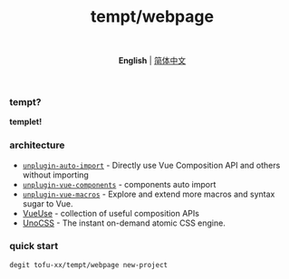 <h1 align='center'>tempt/webpage</h1>

<br>

<p align='center'>
<b>English</b> | <a href="./README.zh-CN.md">简体中文</a>
</p>

<br>

### tempt?

**templet!**

### architecture

- [`unplugin-auto-import`](https://github.com/antfu/unplugin-auto-import) -
  Directly use Vue Composition API and others without importing
- [`unplugin-vue-components`](https://github.com/antfu/unplugin-vue-components) -
  components auto import
- [`unplugin-vue-macros`](https://github.com/sxzz/unplugin-vue-macros) - 
  Explore and extend more macros and syntax sugar to Vue.
- [VueUse](https://github.com/antfu/vueuse) - 
  collection of useful composition APIs
- [UnoCSS](https://github.com/unocss/unocss) - 
  The instant on-demand atomic CSS engine.


### quick start
```bash
degit tofu-xx/tempt/webpage new-project
```